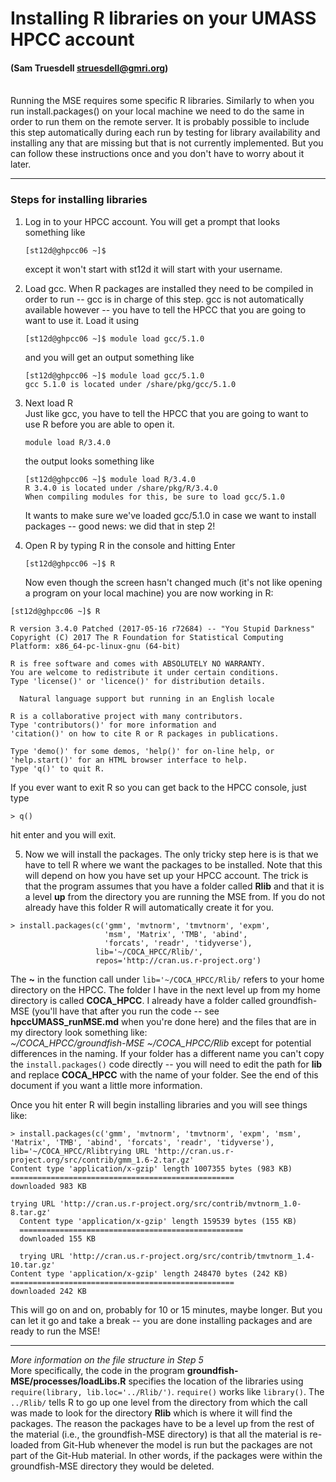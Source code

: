 # Installing R libraries on your UMASS HPCC account
#### (Sam Truesdell struesdell@gmri.org)

<br>
Running the MSE requires some specific R libraries.  Similarly to when you run install.packages() on your local machine we need to do the same in order to run them on the remote server.  It is probably possible to include this step automatically during each run by testing for library availability and installing any that are missing but that is not currently implemented.  But you can follow these instructions once and you don't have to worry about it later.

***

### Steps for installing libraries

1. Log in to your HPCC account.  You will get a prompt that looks something like
   ```
   [st12d@ghpcc06 ~]$
   ```
     except it won't start with st12d it will start with your username.

2. Load gcc. When R packages are installed they need to be compiled in order to run -- gcc is in charge of this step.  gcc is not automatically available however -- you have to tell the HPCC that you are going to want to use it.  Load it using
   ```
   [st12d@ghpcc06 ~]$ module load gcc/5.1.0
   ```
   and you will get an output something like
   ```
   [st12d@ghpcc06 ~]$ module load gcc/5.1.0
   gcc 5.1.0 is located under /share/pkg/gcc/5.1.0
   ```
3. Next load R  
Just like gcc, you have to tell the HPCC that you are going to want to use R before you are able to open it.
   ```
   module load R/3.4.0
   ```
   the output looks something like
   ```
   [st12d@ghpcc06 ~]$ module load R/3.4.0
   R 3.4.0 is located under /share/pkg/R/3.4.0
   When compiling modules for this, be sure to load gcc/5.1.0
   ```
   It wants to make sure we've loaded gcc/5.1.0 in case we want to install packages -- good news: we  did that in step 2!

4. Open R by typing R in the console and hitting Enter
   ```
   [st12d@ghpcc06 ~]$ R
   ```
   Now even though the screen hasn't changed much (it's not like opening a program on your local machine) you are now working in R:

  ```
  [st12d@ghpcc06 ~]$ R

  R version 3.4.0 Patched (2017-05-16 r72684) -- "You Stupid Darkness"
  Copyright (C) 2017 The R Foundation for Statistical Computing
  Platform: x86_64-pc-linux-gnu (64-bit)

  R is free software and comes with ABSOLUTELY NO WARRANTY.
  You are welcome to redistribute it under certain conditions.
  Type 'license()' or 'licence()' for distribution details.

    Natural language support but running in an English locale

  R is a collaborative project with many contributors.
  Type 'contributors()' for more information and
  'citation()' on how to cite R or R packages in publications.

  Type 'demo()' for some demos, 'help()' for on-line help, or
  'help.start()' for an HTML browser interface to help.
  Type 'q()' to quit R.
  ```
  If you ever want to exit R so you can get back to the HPCC console, just type
   ```
   > q()
   ```
   hit enter and you will exit.

5. Now we will install the packages.  The only tricky step here is is that we have to tell R where we want the packages to be installed.  Note that this will depend on how you have set up your HPCC account.  The trick is that the program assumes that you have a folder called **Rlib** and that it is a level **up** from the directory you are running the MSE from.  If you do not already have this folder R will automatically create it for you.

  ```
  > install.packages(c('gmm', 'mvtnorm', 'tmvtnorm', 'expm',
                       'msm', 'Matrix', 'TMB', 'abind',
                       'forcats', 'readr', 'tidyverse'),
                     lib='~/COCA_HPCC/Rlib/',
                     repos='http://cran.us.r-project.org')
  ```
  The **~** in the function call under ```lib='~/COCA_HPCC/Rlib/``` refers to your home directory on the HPCC.  The folder I have in the next level up from my home directory is called **COCA_HPCC**.  I already have a folder called groundfish-MSE  (you'll have that after you run the code -- see **hpccUMASS_runMSE.md** when you're done here) and the files that are in my directory  look something like:  
    *~/COCA_HPCC/groundfish-MSE*
    *~/COCA_HPCC/Rlib*
  except for potential differences in the naming.  If your folder has a different name  you can't copy the ```install.packages()``` code directly -- you will need to edit the path for **lib** and replace **COCA_HPCC** with the name of your folder.  See the end of this document if you want a little more information.

  Once you hit enter R will begin installing libraries and you will see things like:
  ```
  > install.packages(c('gmm', 'mvtnorm', 'tmvtnorm', 'expm', 'msm', 'Matrix', 'TMB', 'abind', 'forcats', 'readr', 'tidyverse'), lib='~/COCA_HPCC/Rlibtrying URL 'http://cran.us.r-project.org/src/contrib/gmm_1.6-2.tar.gz'
  Content type 'application/x-gzip' length 1007355 bytes (983 KB)
  ==================================================
  downloaded 983 KB

  trying URL 'http://cran.us.r-project.org/src/contrib/mvtnorm_1.0-8.tar.gz'
    Content type 'application/x-gzip' length 159539 bytes (155 KB)
    ==================================================
    downloaded 155 KB

    trying URL 'http://cran.us.r-project.org/src/contrib/tmvtnorm_1.4-10.tar.gz'
  Content type 'application/x-gzip' length 248470 bytes (242 KB)
  ==================================================
  downloaded 242 KB
  ```
  This will go on and on, probably for 10 or 15 minutes, maybe longer.  But you can let it go and take a break -- you are done installing packages and are ready to run the MSE!
***
*More information on the file structure in Step 5*  
More specifically, the code in the program **groundfish-MSE/processes/loadLibs.R** specifies the location of the libraries using ```require(library, lib.loc='../Rlib/')```.  ```require()``` works like ```library()```. The ```../Rlib/``` tells R to go up one level from the directory from which the call was made to look for the directory **Rlib** which is where it will find the packages.  The reason the packages have to be a level up from the rest of the material (i.e., the groundfish-MSE directory) is that all the material is re-loaded from Git-Hub whenever the model is run but the packages are not part of the Git-Hub material.  In other words, if the packages were within the groundfish-MSE directory they would be deleted.
